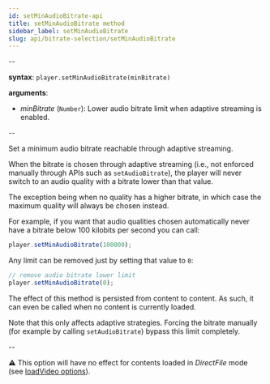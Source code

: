```yaml
---
id: setMinAudioBitrate-api
title: setMinAudioBitrate method
sidebar_label: setMinAudioBitrate
slug: api/bitrate-selection/setMinAudioBitrate
---
```


--

**syntax**: `player.setMinAudioBitrate(minBitrate)`

**arguments**:

- _minBitrate_ (`Number`): Lower audio bitrate limit when adaptive streaming
  is enabled.

--

Set a minimum audio bitrate reachable through adaptive streaming.

When the bitrate is chosen through adaptive streaming (i.e., not enforced
manually through APIs such as `setAudioBitrate`), the player will never switch
to an audio quality with a bitrate lower than that value.

The exception being when no quality has a higher bitrate, in which case the
maximum quality will always be chosen instead.

For example, if you want that audio qualities chosen automatically never have
a bitrate below 100 kilobits per second you can call:

```js
player.setMinAudioBitrate(100000);
```

Any limit can be removed just by setting that value to `0`:

```js
// remove audio bitrate lower limit
player.setMinAudioBitrate(0);
```

The effect of this method is persisted from content to content. As such, it can
even be called when no content is currently loaded.

Note that this only affects adaptive strategies. Forcing the bitrate manually
(for example by calling `setAudioBitrate`) bypass this limit completely.

--

:warning: This option will have no effect for contents loaded in _DirectFile_
mode (see [loadVideo options](./loadVideo_options.md#prop-transport)).
